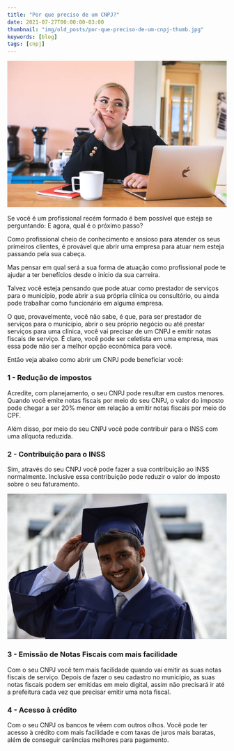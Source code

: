 ```yaml
---
title: "Por que preciso de um CNPJ?"
date: 2021-07-27T00:00:00-03:00
thumbnail: "img/old_posts/por-que-preciso-de-um-cnpj-thumb.jpg"
keywords: [blog]
tags: [cnpj]
---
```


![](imgs/001.jpg)

Se você é um profissional recém formado é bem possível que esteja se perguntando: E agora, qual é o próximo passo?

Como profissional cheio de conhecimento e ansioso para atender os seus primeiros clientes, é provável que abrir uma empresa para atuar nem esteja passando pela sua cabeça.

<!--more--> 

Mas pensar em qual será a sua forma de atuação como profissional pode te ajudar a ter benefícios desde o início da sua carreira.

Talvez você esteja pensando que pode atuar como prestador de serviços para o município, pode abrir a sua própria clínica ou consultório, ou ainda pode trabalhar como funcionário em alguma empresa.

O que, provavelmente, você não sabe, é que, para ser prestador de serviços para o município, abrir o seu próprio negócio ou até prestar serviços para uma clínica, você vai precisar de um CNPJ e emitir notas fiscais de serviço. É claro, você pode ser celetista em uma empresa, mas essa pode não ser a melhor opção econômica para você.

Então veja abaixo como abrir um CNPJ pode beneficiar você:

### 1 - Redução de impostos

Acredite, com planejamento, o seu CNPJ pode resultar em custos menores. Quando você emite notas fiscais por meio do seu CNPJ, o valor do imposto pode chegar a ser 20% menor em relação a emitir notas fiscais por meio do CPF.

Além disso, por meio do seu CNPJ você pode contribuir para o INSS com uma alíquota reduzida.

### 2 - Contribuição para o INSS

Sim, através do seu CNPJ você pode fazer a sua contribuição ao INSS normalmente. Inclusive essa contribuição pode reduzir o valor do imposto sobre o seu faturamento.

![](imgs/002.jpg)

### 3 - Emissão de Notas Fiscais com mais facilidade

Com o seu CNPJ você tem mais facilidade quando vai emitir as suas notas fiscais de serviço. Depois de fazer o seu cadastro no município, as suas notas fiscais podem ser emitidas em meio digital, assim não precisará ir até a prefeitura cada vez que precisar emitir uma nota fiscal.

### 4 - Acesso à crédito

Com o seu CNPJ os bancos te vêem com outros olhos. Você pode ter acesso à crédito com mais facilidade e com taxas de juros mais baratas, além de conseguir carências melhores para pagamento.